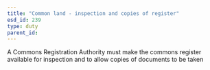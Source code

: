 ```yaml
---
title: "Common land - inspection and copies of register"
esd_id: 239
type: duty
parent_id:  
---
```


A Commons Registration Authority must make the commons register available for inspection and to allow copies of documents to be taken 

